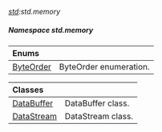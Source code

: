 _[std](../../modules/std/std-module.md):std.memory_
##### Namespace std.memory

| Enums | |
|:---|:---|
| [ByteOrder](std-memory-byteorder.md) | ByteOrder enumeration. |

| Classes | |
|:---|:---|
| [DataBuffer](std-memory-databuffer.md) | DataBuffer class. |
| [DataStream](std-memory-datastream.md) | DataStream class. |
